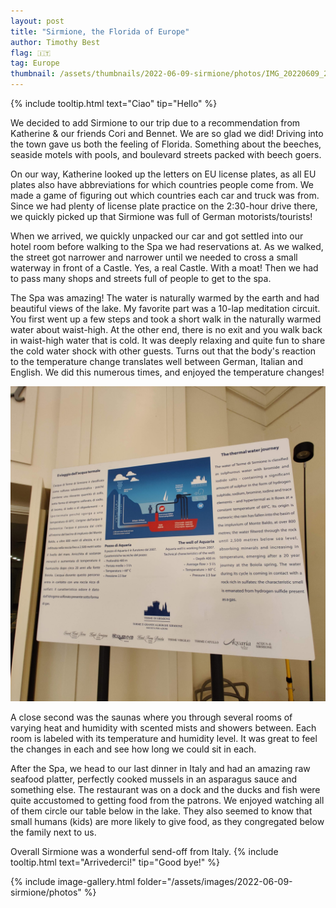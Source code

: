 ```yaml
---
layout: post
title: "Sirmione, the Florida of Europe"
author: Timothy Best
flag: 🇮🇹
tag: Europe
thumbnail: /assets/thumbnails/2022-06-09-sirmione/photos/IMG_20220609_210118.jpg
---
```


{% include tooltip.html text="Ciao" tip="Hello" %}

We decided to add Sirmione to our trip due to a recommendation from Katherine & our friends Cori and Bennet. We are so glad we did! Driving into the town gave us both the feeling of Florida. Something about the beeches, seaside motels with pools, and boulevard streets packed with beech goers.

On our way, Katherine looked up the letters on EU license plates, as all EU plates also have abbreviations for which countries people come from. We made a game of figuring out which countries each car and truck was from. Since we had plenty of license plate practice on the 2:30-hour drive there, we quickly picked up that Sirmione was full of German motorists/tourists!

When we arrived, we quickly unpacked our car and got settled into our hotel room before walking to the Spa we had reservations at. As we walked, the street got narrower and narrower until we needed to cross a small waterway in front of a Castle. Yes, a real Castle. With a moat! Then we had to pass many shops and streets full of people to get to the spa.

The Spa was amazing! The water is naturally warmed by the earth and had beautiful views of the lake. My favorite part was a 10-lap meditation circuit. You first went up a few steps and took a short walk in the naturally warmed water about waist-high. At the other end, there is no exit and you walk back in waist-high water that is cold. It was deeply relaxing and quite fun to share the cold water shock with other guests. Turns out that the body's reaction to the temperature change translates well between German, Italian and English. We did this numerous times, and enjoyed the temperature changes!

![info about the spa water](/assets/images/2022-06-09-sirmione/IMG_20220609_184624.jpg)

A close second was the saunas where you through several rooms of varying heat and humidity with scented mists and showers between. Each room is labeled with its temperature and humidity level. It was great to feel the changes in each and see how long we could sit in each.

After the Spa, we head to our last dinner in Italy and had an amazing raw seafood platter, perfectly cooked mussels in an asparagus sauce and something else. The restaurant was on a dock and the ducks and fish were quite accustomed to getting food from the patrons. We enjoyed watching all of them circle our table below in the lake. They also seemed to know that small humans (kids) are more likely to give food, as they congregated below the family next to us.

Overall Sirmione was a wonderful send-off from Italy. {% include tooltip.html text="Arrivederci!" tip="Good bye!" %}

{% include image-gallery.html folder="/assets/images/2022-06-09-sirmione/photos" %}
